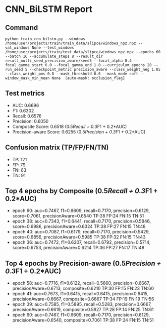 # CNN_BiLSTM Report

## Command
```
python train_cnn_bilstm.py --windows /home/user/projects/train/train_data/slipce/windows_npz.npz --val_windows None --test_windows /home/user/projects/train/test_data/slipce/windows_npz.npz --epochs 60 --batch 16 --accumulate_steps 8 --result_dir result_multi_seed_precision_aware/seed5 --focal_alpha 0.4 --focal_gamma_start 0.0 --focal_gamma_end 1.0 --curriculum_epochs 20 --run_seed 5 --checkpoint_metric precision_aware --class_weight_neg 1.05 --class_weight_pos 0.8 --mask_threshold 0.6 --mask_mode soft --window_mask_min_mean None  [auto-mask: occlusion_flag]
```

## Test metrics
- AUC: 0.6696
- F1: 0.6302
- Recall: 0.6576
- Precision: 0.6050
- Composite Score: 0.6518 (0.5*Recall + 0.3*F1 + 0.2*AUC)
- Precision-aware Score: 0.6255 (0.5*Precision + 0.3*F1 + 0.2*AUC)
## Confusion matrix (TP/FP/FN/TN)
- TP: 121
- FP: 79
- FN: 63
- TN: 91

## Top 4 epochs by Composite (0.5*Recall + 0.3*F1 + 0.2*AUC)
- epoch 60: auc=0.7467, f1=0.6609, recall=0.7170, precision=0.6129, score=0.7061, precisionAware=0.6540  TP:38 FP:24 FN:15 TN:51
- epoch 38: auc=0.7343, f1=0.6441, recall=0.7170, precision=0.5846, score=0.6986, precisionAware=0.6324  TP:38 FP:27 FN:15 TN:48
- epoch 40: auc=0.7087, f1=0.6179, recall=0.7170, precision=0.5429, score=0.6856, precisionAware=0.5985  TP:38 FP:32 FN:15 TN:43
- epoch 36: auc=0.7472, f1=0.6207, recall=0.6792, precision=0.5714, score=0.6753, precisionAware=0.6214  TP:36 FP:27 FN:17 TN:48

## Top 4 epochs by Precision-aware (0.5*Precision + 0.3*F1 + 0.2*AUC)
- epoch 58: auc=0.7716, f1=0.6122, recall=0.5660, precision=0.6667, precisionAware=0.6713, composite=0.6210  TP:30 FP:15 FN:23 TN:60
- epoch 41: auc=0.7673, f1=0.6415, recall=0.6415, precision=0.6415, precisionAware=0.6667, composite=0.6667  TP:34 FP:19 FN:19 TN:56
- epoch 39: auc=0.7585, f1=0.5895, recall=0.5283, precision=0.6667, precisionAware=0.6619, composite=0.5927  TP:28 FP:14 FN:25 TN:61
- epoch 60: auc=0.7467, f1=0.6609, recall=0.7170, precision=0.6129, precisionAware=0.6540, composite=0.7061  TP:38 FP:24 FN:15 TN:51
